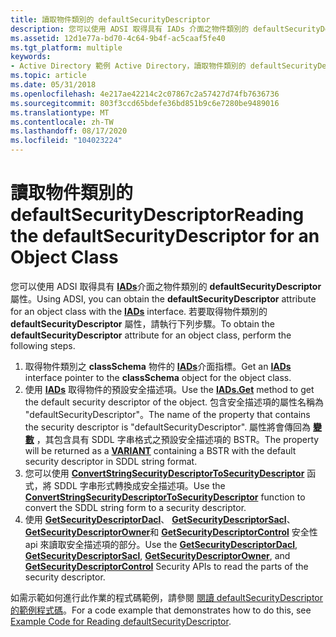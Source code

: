 ```yaml
---
title: 讀取物件類別的 defaultSecurityDescriptor
description: 您可以使用 ADSI 取得具有 IADs 介面之物件類別的 defaultSecurityDescriptor 屬性。
ms.assetid: 12d1e77a-bd70-4c64-9b4f-ac5caaf5fe40
ms.tgt_platform: multiple
keywords:
- Active Directory 範例 Active Directory，讀取物件類別的 defaultSecurityDescriptor
ms.topic: article
ms.date: 05/31/2018
ms.openlocfilehash: 4e217ae42214c2c07867c2a57427d74fb7636736
ms.sourcegitcommit: 803f3ccd65bdefe36bd851b9c6e7280be9489016
ms.translationtype: MT
ms.contentlocale: zh-TW
ms.lasthandoff: 08/17/2020
ms.locfileid: "104023224"
---
```

# <a name="reading-the-defaultsecuritydescriptor-for-an-object-class"></a><span data-ttu-id="5ab0b-104">讀取物件類別的 defaultSecurityDescriptor</span><span class="sxs-lookup"><span data-stu-id="5ab0b-104">Reading the defaultSecurityDescriptor for an Object Class</span></span>

<span data-ttu-id="5ab0b-105">您可以使用 ADSI 取得具有 [**IADs**](/windows/desktop/api/iads/nn-iads-iads)介面之物件類別的 **defaultSecurityDescriptor** 屬性。</span><span class="sxs-lookup"><span data-stu-id="5ab0b-105">Using ADSI, you can obtain the **defaultSecurityDescriptor** attribute for an object class with the [**IADs**](/windows/desktop/api/iads/nn-iads-iads) interface.</span></span> <span data-ttu-id="5ab0b-106">若要取得物件類別的 **defaultSecurityDescriptor** 屬性，請執行下列步驟。</span><span class="sxs-lookup"><span data-stu-id="5ab0b-106">To obtain the **defaultSecurityDescriptor** attribute for an object class, perform the following steps.</span></span>

1.  <span data-ttu-id="5ab0b-107">取得物件類別之 **classSchema** 物件的 [**IADs**](/windows/desktop/api/iads/nn-iads-iads)介面指標。</span><span class="sxs-lookup"><span data-stu-id="5ab0b-107">Get an [**IADs**](/windows/desktop/api/iads/nn-iads-iads) interface pointer to the **classSchema** object for the object class.</span></span>
2.  <span data-ttu-id="5ab0b-108">使用 [**IADs**](/windows/desktop/api/iads/nf-iads-iads-get) 取得物件的預設安全描述項。</span><span class="sxs-lookup"><span data-stu-id="5ab0b-108">Use the [**IADs.Get**](/windows/desktop/api/iads/nf-iads-iads-get) method to get the default security descriptor of the object.</span></span> <span data-ttu-id="5ab0b-109">包含安全描述項的屬性名稱為 "defaultSecurityDescriptor"。</span><span class="sxs-lookup"><span data-stu-id="5ab0b-109">The name of the property that contains the security descriptor is "defaultSecurityDescriptor".</span></span> <span data-ttu-id="5ab0b-110">屬性將會傳回為 [**變數**](/windows/win32/api/oaidl/ns-oaidl-variant) ，其包含具有 SDDL 字串格式之預設安全描述項的 BSTR。</span><span class="sxs-lookup"><span data-stu-id="5ab0b-110">The property will be returned as a [**VARIANT**](/windows/win32/api/oaidl/ns-oaidl-variant) containing a BSTR with the default security descriptor in SDDL string format.</span></span>
3.  <span data-ttu-id="5ab0b-111">您可以使用 [**ConvertStringSecurityDescriptorToSecurityDescriptor**](/windows/desktop/api/sddl/nf-sddl-convertstringsecuritydescriptortosecuritydescriptora) 函式，將 SDDL 字串形式轉換成安全描述項。</span><span class="sxs-lookup"><span data-stu-id="5ab0b-111">Use the [**ConvertStringSecurityDescriptorToSecurityDescriptor**](/windows/desktop/api/sddl/nf-sddl-convertstringsecuritydescriptortosecuritydescriptora) function to convert the SDDL string form to a security descriptor.</span></span>
4.  <span data-ttu-id="5ab0b-112">使用 [**GetSecurityDescriptorDacl**](/windows/desktop/api/securitybaseapi/nf-securitybaseapi-getsecuritydescriptordacl)、 [**GetSecurityDescriptorSacl**](/windows/desktop/api/securitybaseapi/nf-securitybaseapi-getsecuritydescriptorsacl)、 [**GetSecurityDescriptorOwner**](/windows/desktop/api/securitybaseapi/nf-securitybaseapi-getsecuritydescriptorowner)和 [**GetSecurityDescriptorControl**](/windows/desktop/api/securitybaseapi/nf-securitybaseapi-getsecuritydescriptorcontrol) 安全性 api 來讀取安全描述項的部分。</span><span class="sxs-lookup"><span data-stu-id="5ab0b-112">Use the [**GetSecurityDescriptorDacl**](/windows/desktop/api/securitybaseapi/nf-securitybaseapi-getsecuritydescriptordacl), [**GetSecurityDescriptorSacl**](/windows/desktop/api/securitybaseapi/nf-securitybaseapi-getsecuritydescriptorsacl), [**GetSecurityDescriptorOwner**](/windows/desktop/api/securitybaseapi/nf-securitybaseapi-getsecuritydescriptorowner), and [**GetSecurityDescriptorControl**](/windows/desktop/api/securitybaseapi/nf-securitybaseapi-getsecuritydescriptorcontrol) Security APIs to read the parts of the security descriptor.</span></span>

<span data-ttu-id="5ab0b-113">如需示範如何進行此作業的程式碼範例，請參閱 [閱讀 defaultSecurityDescriptor 的範例程式碼](example-code-for-reading-defaultsecuritydescriptor.md)。</span><span class="sxs-lookup"><span data-stu-id="5ab0b-113">For a code example that demonstrates how to do this, see [Example Code for Reading defaultSecurityDescriptor](example-code-for-reading-defaultsecuritydescriptor.md).</span></span>

 

 